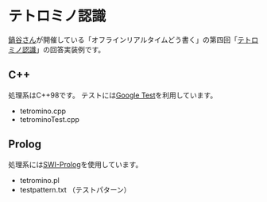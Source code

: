 テトロミノ認識
==============

[鍋谷さん]が開催している「オフラインリアルタイムどう書く」の第四回「[テトロミノ認識]」の回答実装例です。


C++
---

処理系はC++98です。
テストには[Google Test]を利用しています。

* tetromino.cpp
* tetrominoTest.cpp


Prolog
------

処理系には[SWI-Prolog]を使用しています。

* tetromino.pl
* testpattern.txt （テストパターン）

[SWI-Prolog]: http://www.swi-prolog.org
[テトロミノ認識]: http://nabetani.sakura.ne.jp/hena/ord4tetroid/
[鍋谷さん]: http://atnd.org/users/58114
[Google Test]: http://code.google.com/p/googletest/
